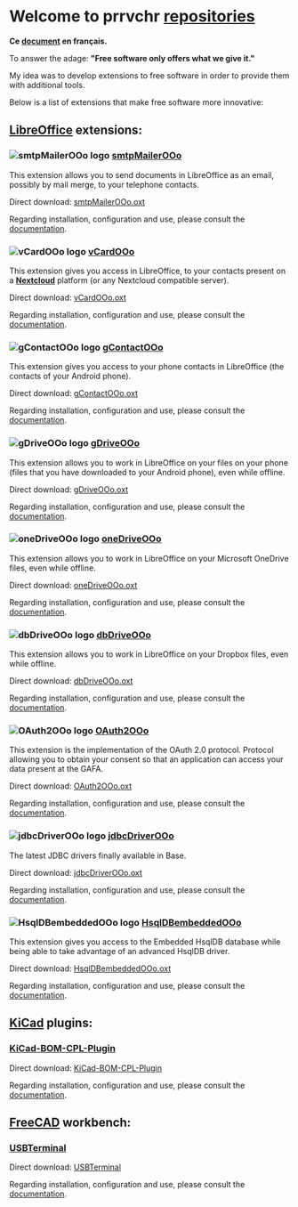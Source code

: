 # Welcome to prrvchr [repositories][1]

**Ce [document][2] en français.**

To answer the adage: **"Free software only offers what we give it."**

My idea was to develop extensions to free software in order to provide them with additional tools.

Below is a list of extensions that make free software more innovative:

## [LibreOffice][3] extensions:

### ![smtpMailerOOo logo][4] [smtpMailerOOo][5]

This extension allows you to send documents in LibreOffice as an email, possibly by mail merge, to your telephone contacts.

Direct download: [smtpMailerOOo.oxt][6]

Regarding installation, configuration and use, please consult the [documentation][7].

### ![vCardOOo logo][8] [vCardOOo][9]

This extension gives you access in LibreOffice, to your contacts present on a [**Nextcloud**][10] platform (or any Nextcloud compatible server).

Direct download: [vCardOOo.oxt][11]

Regarding installation, configuration and use, please consult the [documentation][12].

### ![gContactOOo logo][13] [gContactOOo][14]

This extension gives you access to your phone contacts in LibreOffice (the contacts of your Android phone).

Direct download: [gContactOOo.oxt][15]

Regarding installation, configuration and use, please consult the [documentation][16].

### ![gDriveOOo logo][17] [gDriveOOo][18]

This extension allows you to work in LibreOffice on your files on your phone (files that you have downloaded to your Android phone), even while offline.

Direct download: [gDriveOOo.oxt][19]

Regarding installation, configuration and use, please consult the [documentation][20].

### ![oneDriveOOo logo][21] [oneDriveOOo][22]

This extension allows you to work in LibreOffice on your Microsoft OneDrive files, even while offline.

Direct download: [oneDriveOOo.oxt][23]

Regarding installation, configuration and use, please consult the [documentation][24].

### ![dbDriveOOo logo][25] [dbDriveOOo][26]

This extension allows you to work in LibreOffice on your Dropbox files, even while offline.

Direct download: [dbDriveOOo.oxt][27]

Regarding installation, configuration and use, please consult the [documentation][28].

### ![OAuth2OOo logo][29] [OAuth2OOo][30]

This extension is the implementation of the OAuth 2.0 protocol. Protocol allowing you to obtain your consent so that an application can access your data present at the GAFA.

Direct download: [OAuth2OOo.oxt][31]

Regarding installation, configuration and use, please consult the [documentation][32].

### ![jdbcDriverOOo logo][33] [jdbcDriverOOo][34]

The latest JDBC drivers finally available in Base.

Direct download: [jdbcDriverOOo.oxt][35]

Regarding installation, configuration and use, please consult the [documentation][36].

### ![HsqlDBembeddedOOo logo][37] [HsqlDBembeddedOOo][38]

This extension gives you access to the Embedded HsqlDB database while being able to take advantage of an advanced HsqlDB driver.

Direct download: [HsqlDBembeddedOOo.oxt][39]

Regarding installation, configuration and use, please consult the [documentation][40].

## [KiCad][41] plugins:

### [KiCad-BOM-CPL-Plugin][42]

Direct download: [KiCad-BOM-CPL-Plugin][43]

Regarding installation, configuration and use, please consult the [documentation][44].

## [FreeCAD][45] workbench:

### [USBTerminal][46]

Direct download: [USBTerminal][47]

Regarding installation, configuration and use, please consult the [documentation][48].

[1]: <https://github.com/prrvchr?tab=repositories>
[2]: <https://prrvchr.github.io/README_fr>
[3]: <https://www.libreoffice.org/download/download/>
[4]: <https://prrvchr.github.io/smtpMailerOOo/img/smtpMailerOOo.png>
[5]: <https://github.com/prrvchr/smtpMailerOOo/>
[6]: <https://github.com/prrvchr/smtpMailerOOo/raw/master/source/smtpMailerOOo/dist/smtpMailerOOo.oxt>
[7]: <https://prrvchr.github.io/smtpMailerOOo/>
[8]: <https://prrvchr.github.io/vCardOOo/img/vCardOOo.png>
[9]: <https://github.com/prrvchr/vCardOOo/>
[10]: <https://en.wikipedia.org/wiki/Nextcloud>
[11]: <https://github.com/prrvchr/vCardOOo/raw/main/source/vCardOOo/dist/vCardOOo.oxt>
[12]: <https://prrvchr.github.io/vCardOOo/>
[13]: <https://prrvchr.github.io/gContactOOo/img/gContactOOo.png>
[14]: <https://github.com/prrvchr/gContactOOo/>
[15]: <https://github.com/prrvchr/gContactOOo/raw/master/source/gContactOOo/dist/gContactOOo.oxt>
[16]: <https://prrvchr.github.io/gContactOOo/>
[17]: <https://prrvchr.github.io/gDriveOOo/img/gDriveOOo.png>
[18]: <https://github.com/prrvchr/gDriveOOo/>
[19]: <https://github.com/prrvchr/gDriveOOo/raw/master/source/gDriveOOo/dist/gDriveOOo.oxt>
[20]: <https://prrvchr.github.io/gDriveOOo/>
[21]: <https://prrvchr.github.io/oneDriveOOo/img/oneDriveOOo.png>
[22]: <https://github.com/prrvchr/oneDriveOOo/>
[23]: <https://github.com/prrvchr/oneDriveOOo/raw/master/source/oneDriveOOo/dist/oneDriveOOo.oxt>
[24]: <https://prrvchr.github.io/oneDriveOOo/>
[25]: <https://prrvchr.github.io/dbDriveOOo/img/dbDriveOOo.png>
[26]: <https://github.com/prrvchr/dbDriveOOo/>
[27]: <https://github.com/prrvchr/dbDriveOOo/raw/master/source/dbDriveOOo/dist/dbDriveOOo.oxt>
[28]: <https://prrvchr.github.io/dbDriveOOo/>
[29]: <https://prrvchr.github.io/OAuth2OOo/img/OAuth2OOo.png>
[30]: <https://github.com/prrvchr/OAuth2OOo>
[31]: <https://github.com/prrvchr/OAuth2OOo/raw/master/OAuth2OOo.oxt>
[32]: <https://prrvchr.github.io/OAuth2OOo/>
[33]: <https://prrvchr.github.io/jdbcDriverOOo/img/jdbcDriverOOo.png>
[34]: <https://github.com/prrvchr/jdbcDriverOOo/>
[35]: <https://github.com/prrvchr/jdbcDriverOOo/raw/master/source/jdbcDriverOOo/dist/jdbcDriverOOo.oxt>
[36]: <https://prrvchr.github.io/jdbcDriverOOo/>
[37]: <https://prrvchr.github.io/HsqlDBembeddedOOo/img/HsqlDBembeddedOOo.png>
[38]: <https://github.com/prrvchr/HsqlDBembeddedOOo>
[39]: <https://github.com/prrvchr/HsqlDBembeddedOOo/raw/master/source/HsqlDBembeddedOOo/dist/HsqlDBembeddedOOo.oxt>
[40]: <https://prrvchr.github.io/HsqlDBembeddedOOo/>
[41]: <https://kicad-pcb.org/download/>
[42]: <https://github.com/prrvchr/KiCad-BOM-CPL-Plugin/>
[43]: <https://github.com/prrvchr/KiCad-BOM-CPL-Plugin/archive/v0.0.5.zip>
[44]: <https://prrvchr.github.io/KiCad-BOM-CPL-Plugin/>
[45]: <https://www.freecadweb.org/downloads.php>
[46]: <https://github.com/prrvchr/USBTerminal/>
[47]: <https://github.com/prrvchr/USBTerminal/archive/v0.7.zip>
[48]: <https://prrvchr.github.io/USBTerminal/>
